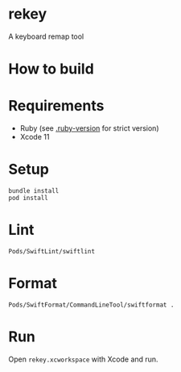 # rekey
A keyboard remap tool

# How to build

# Requirements
- Ruby (see [.ruby-version](./.ruby-version) for strict version)
- Xcode 11

# Setup
```console
bundle install
pod install
```

# Lint
```console
Pods/SwiftLint/swiftlint
```

# Format
```console
Pods/SwiftFormat/CommandLineTool/swiftformat .
```

# Run
Open `rekey.xcworkspace` with Xcode and run.

